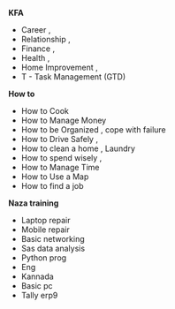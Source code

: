 **KFA**
- Career , 
- Relationship  , 
- Finance ,  
- Health ,   
- Home Improvement ,  
- T - Task Management (GTD) 


**How to** 
- How to Cook  
- How to Manage Money  
- How to be Organized ,  cope with failure 
- How to Drive Safely , 
- How to clean a home , Laundry
- How to spend wisely ,
- How to Manage Time 
- How to Use a Map 
- How to find a job 



**Naza training**
- Laptop repair 
- Mobile repair
- Basic networking 
- Sas data analysis 
- Python prog
- Eng 
- Kannada 
- Basic pc
- Tally erp9

